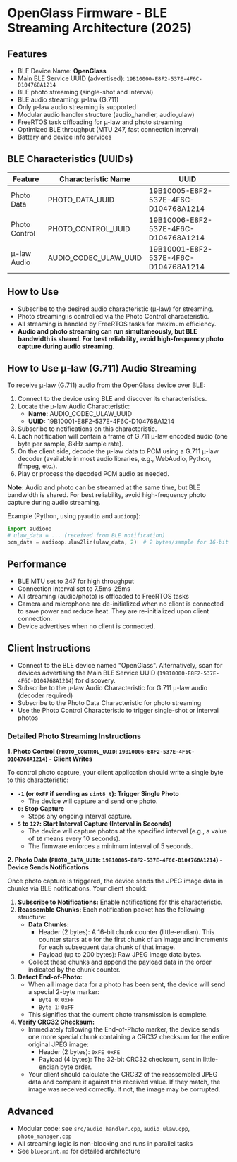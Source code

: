# OpenGlass Firmware - BLE Streaming Architecture (2025)

## Features
- BLE Device Name: **OpenGlass**
- Main BLE Service UUID (advertised): `19B10000-E8F2-537E-4F6C-D104768A1214`
- BLE photo streaming (single-shot and interval)
- BLE audio streaming: μ-law (G.711)
- Only μ-law audio streaming is supported
- Modular audio handler structure (audio_handler, audio_ulaw)
- FreeRTOS task offloading for μ-law and photo streaming
- Optimized BLE throughput (MTU 247, fast connection interval)
- Battery and device info services

## BLE Characteristics (UUIDs)
| Feature         | Characteristic Name      | UUID                                    |
|----------------|-------------------------|------------------------------------------|
| Photo Data     | PHOTO_DATA_UUID         | 19B10005-E8F2-537E-4F6C-D104768A1214     |
| Photo Control  | PHOTO_CONTROL_UUID      | 19B10006-E8F2-537E-4F6C-D104768A1214     |
| μ-law Audio    | AUDIO_CODEC_ULAW_UUID   | 19B10001-E8F2-537E-4F6C-D104768A1214     |

## How to Use
- Subscribe to the desired audio characteristic (μ-law) for streaming.
- Photo streaming is controlled via the Photo Control characteristic.
- All streaming is handled by FreeRTOS tasks for maximum efficiency.
- **Audio and photo streaming can run simultaneously, but BLE bandwidth is shared. For best reliability, avoid high-frequency photo capture during audio streaming.**

## How to Use μ-law (G.711) Audio Streaming

To receive μ-law (G.711) audio from the OpenGlass device over BLE:

1. Connect to the device using BLE and discover its characteristics.
2. Locate the μ-law Audio Characteristic:
   - **Name:** AUDIO_CODEC_ULAW_UUID
   - **UUID:** 19B10001-E8F2-537E-4F6C-D104768A1214
3. Subscribe to notifications on this characteristic.
4. Each notification will contain a frame of G.711 μ-law encoded audio (one byte per sample, 8kHz sample rate).
5. On the client side, decode the μ-law data to PCM using a G.711 μ-law decoder (available in most audio libraries, e.g., WebAudio, Python, ffmpeg, etc.).
6. Play or process the decoded PCM audio as needed.

**Note:** Audio and photo can be streamed at the same time, but BLE bandwidth is shared. For best reliability, avoid high-frequency photo capture during audio streaming.

Example (Python, using `pyaudio` and `audioop`):
```python
import audioop
# ulaw_data = ... (received from BLE notification)
pcm_data = audioop.ulaw2lin(ulaw_data, 2)  # 2 bytes/sample for 16-bit PCM
```

## Performance
- BLE MTU set to 247 for high throughput
- Connection interval set to 7.5ms–25ms
- All streaming (audio/photo) is offloaded to FreeRTOS tasks
- Camera and microphone are de-initialized when no client is connected to save power and reduce heat. They are re-initialized upon client connection.
- Device advertises when no client is connected.

## Client Instructions
- Connect to the BLE device named "OpenGlass". Alternatively, scan for devices advertising the Main BLE Service UUID (`19B10000-E8F2-537E-4F6C-D104768A1214`) for discovery.
- Subscribe to the μ-law Audio Characteristic for G.711 μ-law audio (decoder required)
- Subscribe to the Photo Data Characteristic for photo streaming
- Use the Photo Control Characteristic to trigger single-shot or interval photos

### Detailed Photo Streaming Instructions

**1. Photo Control (`PHOTO_CONTROL_UUID`: `19B10006-E8F2-537E-4F6C-D104768A1214`) - Client Writes**

To control photo capture, your client application should write a single byte to this characteristic:

*   **`-1` (or `0xFF` if sending as `uint8_t`): Trigger Single Photo**
    *   The device will capture and send one photo.
*   **`0`: Stop Capture**
    *   Stops any ongoing interval capture.
*   **`5` to `127`: Start Interval Capture (Interval in Seconds)**
    *   The device will capture photos at the specified interval (e.g., a value of `10` means every 10 seconds).
    *   The firmware enforces a minimum interval of 5 seconds.

**2. Photo Data (`PHOTO_DATA_UUID`: `19B10005-E8F2-537E-4F6C-D104768A1214`) - Device Sends Notifications**

Once photo capture is triggered, the device sends the JPEG image data in chunks via BLE notifications. Your client should:

1.  **Subscribe to Notifications:** Enable notifications for this characteristic.
2.  **Reassemble Chunks:** Each notification packet has the following structure:
    *   **Data Chunks:**
        *   Header (2 bytes): A 16-bit chunk counter (little-endian). This counter starts at `0` for the first chunk of an image and increments for each subsequent data chunk of that image.
        *   Payload (up to 200 bytes): Raw JPEG image data bytes.
    *   Collect these chunks and append the payload data in the order indicated by the chunk counter.
3.  **Detect End-of-Photo:**
    *   When all image data for a photo has been sent, the device will send a special 2-byte marker:
        *   `Byte 0`: `0xFF`
        *   `Byte 1`: `0xFF`
    *   This signifies that the current photo transmission is complete.
4.  **Verify CRC32 Checksum:**
    *   Immediately following the End-of-Photo marker, the device sends one more special chunk containing a CRC32 checksum for the entire original JPEG image:
        *   Header (2 bytes): `0xFE 0xFE`
        *   Payload (4 bytes): The 32-bit CRC32 checksum, sent in little-endian byte order.
    *   Your client should calculate the CRC32 of the reassembled JPEG data and compare it against this received value. If they match, the image was received correctly. If not, the image may be corrupted.

## Advanced
- Modular code: see `src/audio_handler.cpp`, `audio_ulaw.cpp`, `photo_manager.cpp`
- All streaming logic is non-blocking and runs in parallel tasks
- See `blueprint.md` for detailed architecture
